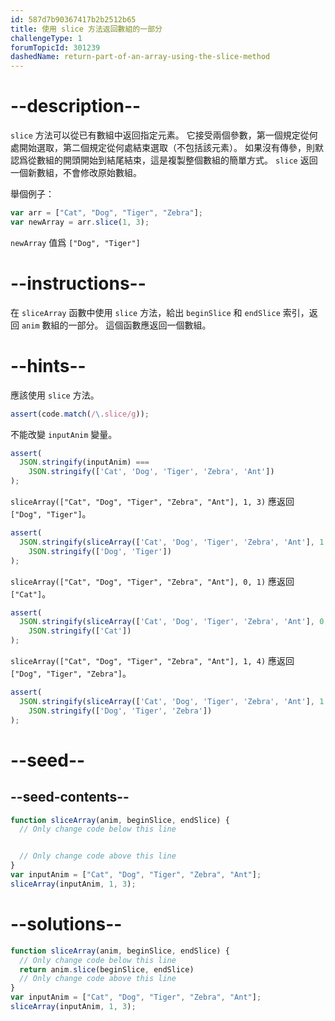 ```yaml
---
id: 587d7b90367417b2b2512b65
title: 使用 slice 方法返回數組的一部分
challengeType: 1
forumTopicId: 301239
dashedName: return-part-of-an-array-using-the-slice-method
---
```


# --description--

`slice` 方法可以從已有數組中返回指定元素。 它接受兩個參數，第一個規定從何處開始選取，第二個規定從何處結束選取（不包括該元素）。 如果沒有傳參，則默認爲從數組的開頭開始到結尾結束，這是複製整個數組的簡單方式。 `slice` 返回一個新數組，不會修改原始數組。

舉個例子：

```js
var arr = ["Cat", "Dog", "Tiger", "Zebra"];
var newArray = arr.slice(1, 3);
```

`newArray` 值爲 `["Dog", "Tiger"]`

# --instructions--

在 `sliceArray` 函數中使用 `slice` 方法，給出 `beginSlice` 和 `endSlice` 索引，返回 `anim` 數組的一部分。 這個函數應返回一個數組。

# --hints--

應該使用 `slice` 方法。

```js
assert(code.match(/\.slice/g));
```

不能改變 `inputAnim` 變量。

```js
assert(
  JSON.stringify(inputAnim) ===
    JSON.stringify(['Cat', 'Dog', 'Tiger', 'Zebra', 'Ant'])
);
```

`sliceArray(["Cat", "Dog", "Tiger", "Zebra", "Ant"], 1, 3)` 應返回 `["Dog", "Tiger"]`。

```js
assert(
  JSON.stringify(sliceArray(['Cat', 'Dog', 'Tiger', 'Zebra', 'Ant'], 1, 3)) ===
    JSON.stringify(['Dog', 'Tiger'])
);
```

`sliceArray(["Cat", "Dog", "Tiger", "Zebra", "Ant"], 0, 1)` 應返回 `["Cat"]`。

```js
assert(
  JSON.stringify(sliceArray(['Cat', 'Dog', 'Tiger', 'Zebra', 'Ant'], 0, 1)) ===
    JSON.stringify(['Cat'])
);
```

`sliceArray(["Cat", "Dog", "Tiger", "Zebra", "Ant"], 1, 4)` 應返回 `["Dog", "Tiger", "Zebra"]`。

```js
assert(
  JSON.stringify(sliceArray(['Cat', 'Dog', 'Tiger', 'Zebra', 'Ant'], 1, 4)) ===
    JSON.stringify(['Dog', 'Tiger', 'Zebra'])
);
```

# --seed--

## --seed-contents--

```js
function sliceArray(anim, beginSlice, endSlice) {
  // Only change code below this line


  // Only change code above this line
}
var inputAnim = ["Cat", "Dog", "Tiger", "Zebra", "Ant"];
sliceArray(inputAnim, 1, 3);
```

# --solutions--

```js
function sliceArray(anim, beginSlice, endSlice) {
  // Only change code below this line
  return anim.slice(beginSlice, endSlice)
  // Only change code above this line
}
var inputAnim = ["Cat", "Dog", "Tiger", "Zebra", "Ant"];
sliceArray(inputAnim, 1, 3);
```
